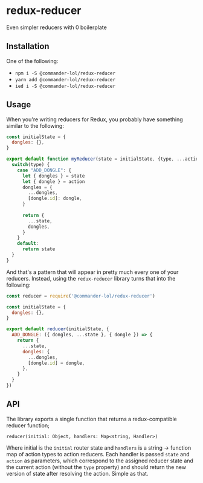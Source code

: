 # redux-reducer
Even simpler reducers with 0 boilerplate

## Installation

One of the following:
- `npm i -S @commander-lol/redux-reducer`
- `yarn add @commander-lol/redux-reducer`
- `ied i -S @commander-lol/redux-reducer`

## Usage

When you're writing reducers for Redux, you probably have something similar to the following:

```js
const initialState = {
  dongles: {},
}

export default function myReducer(state = initialState, {type, ...action}) {
  switch(type) {
    case "ADD_DONGLE": {
      let { dongles } = state
      let { dongle } = action
      dongles = {
        ...dongles,
        [dongle.id]: dongle,
      }
      
      return {
        ...state,
        dongles,
      }
    }
    default: 
      return state
  }
}
```

And that's a pattern that will appear in pretty much every one of your reducers. Instead, using the `redux-reducer` library
turns that into the following: 

```js
const reducer = require('@commander-lol/redux-reducer')

const initialState = {
  dongles: {},
}

export default reducer(initialState, {
  ADD_DONGLE: ({ dongles, ...state }, { dongle }) => {
    return {
      ...state,
      dongles: {
        ...dongles,
        [dongle.id] = dongle,
      },
    }
  }
})
```

## API

The library exports a single function that returns a redux-compatible reducer function;

``` reducer(initial: Object, handlers: Map<string, Handler>) ```

Where initial is the `initial` router state and `handlers` is a string -> function map of action types to action reducers. Each handler is passed `state` and `action` as parameters, which correspond to the assigned reducer state and the current action (without the `type` property) and should return the new version of state after resolving the action. Simple as that. 
